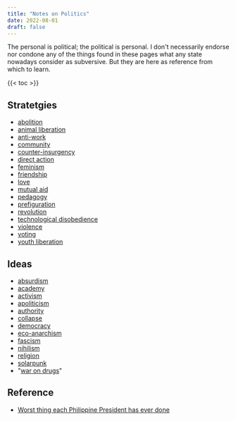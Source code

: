 ```yaml
---
title: "Notes on Politics"
date: 2022-08-01
draft: false
---
```


The personal is political; the political is personal. I don't
necessarily endorse nor condone any of the things found in these pages
what any state nowadays consider as subversive. But they are here as
reference from which to learn.

{{< toc >}}

## Stratetgies
- [abolition](/abolition)
- [animal liberation](/animal-liberation)
- [anti-work](/anti-work)
- [community](/community)
- [counter-insurgency](/counter-insurgency)
- [direct action](/direct-action)
- [feminism](/feminism)
- [friendship](/friendship)
- [love](/love)
- [mutual aid](/mutual-aid)
- [pedagogy](/pedagogy)
- [prefiguration](/prefiguration)
- [revolution](/revolution)
- [technological disobedience](/technological-disobedience)
- [violence](/violence)
- [voting](/voting)
- [youth liberation](/youth-liberation)

## Ideas
- [absurdism](/absurdism)
- [academy](/academy)
- [activism](/activism)
- [apoliticism](/apolitical)
- [authority](/authority)
- [collapse](/collapse)
- [democracy](/democracy)
- [eco-anarchism](/eco-anarchism)
- [fascism](/fascism)
- [nihilism](/nihilism)
- [religion](/religion)
- [solarpunk](/solarpunk)
- "[war on drugs](/drugwar)"

## Reference
- [Worst thing each Philippine President has ever done](/ph-presidents)
